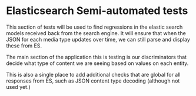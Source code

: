# Elasticsearch Semi-automated tests

This section of tests will be used to find regressions in the elastic search models received back from the search engine. It will ensure that when the JSON for each media type updates over time, we can still parse and display these from ES.

The main section of the application this is testing is our discriminators that decide what type of content we are seeing based on values on each entity.

This is also a single place to add additional checks that are global for all responses from ES, such as JSON content type decoding (although not used yet.)
